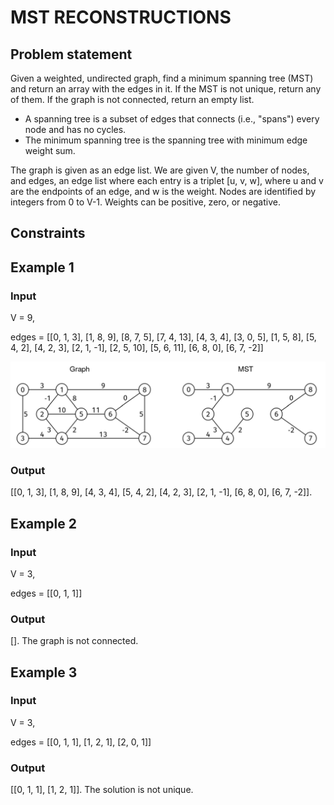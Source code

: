 # MST RECONSTRUCTIONS

## Problem statement

Given a weighted, undirected graph, find a minimum spanning tree (MST) and return an array with the edges in it. If the
MST is not unique, return any of them. If the graph is not connected, return an empty list.

- A spanning tree is a subset of edges that connects (i.e., "spans") every node and has no cycles.
- The minimum spanning tree is the spanning tree with minimum edge weight sum.

The graph is given as an edge list. We are given V, the number of nodes, and edges, an edge list where each entry is a
triplet [u, v, w], where u and v are the endpoints of an edge, and w is the weight. Nodes are identified by integers
from 0 to V-1. Weights can be positive, zero, or negative.

## Constraints

## Example 1

### Input

V = 9,

edges = [[0, 1, 3], [1, 8, 9], [8, 7, 5], [7, 4, 13], [4, 3,
4], [3, 0, 5], [1, 5, 8], [5, 4, 2], [4, 2, 3], [2, 1, -1], [2, 5, 10], [5, 6,
11], [6, 8, 0], [6, 7, -2]]

![mst-reconstruction-1.png](mst-reconstruction-1.png)

### Output

[[0, 1, 3], [1, 8, 9], [4, 3, 4], [5, 4, 2], [4, 2, 3], [2, 1, -1],
[6, 8, 0], [6, 7, -2]].

## Example 2

### Input

V = 3,

edges = [[0, 1, 1]]

### Output

[]. The graph is not connected.

## Example 3

### Input

V = 3,

edges = [[0, 1, 1], [1, 2, 1], [2, 0, 1]]

### Output

[[0, 1, 1], [1, 2, 1]]. The solution is not unique.

